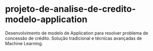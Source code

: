# projeto-de-analise-de-credito-modelo-application
Desenvolvimento de modelo de Application para resolver problema de concessão de crédito. Solução tradicional e técnicas avançadas de Machine Learning.
